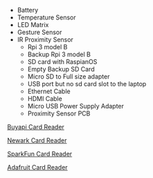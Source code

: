 - Battery 
- Temperature Sensor
- LED Matrix
- Gesture Sensor
- IR Proximity Sensor
  - Rpi 3 model B
  - Backup Rpi 3 model B 
  - SD card with RaspianOS
  - Empty Backup SD Card
  - Micro SD to Full size adapter
  - USB port but no sd card slot to the laptop
  - Ethernet Cable
  - HDMI Cable
  - Micro USB Power Supply Adapter
  - Proximity Sensor PCB

[Buyapi Card Reader](buyapi.ca/product/usb-2-0-keychain-micro-sd-card-reader)  

[Newark Card Reader](newark.com/integral/incrmsdminiusb/usb-micro-sd-microsdhc-reader/dp/78AH1765?st=sd%20card%20reader)  

[SparkFun Card Reader](digikey.ca/en/products/detail/sparkfun-electronics/COM-13004/6161756)  

[Adafruit Card Reader](digikey.ca/en/products/detail/adafruit-industries-llc/939/6827045)  
